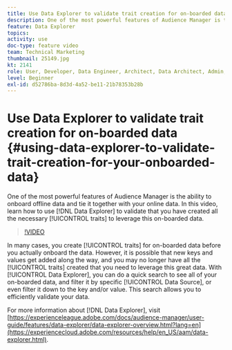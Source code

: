 ```yaml
---
title: Use Data Explorer to validate trait creation for on-boarded data 
description: One of the most powerful features of Audience Manager is the ability to onboard offline data and tie it together with your online data. In this video, learn how to use Data Explorer to validate that you have created all the necessary traits to leverage this on-boarded data.
feature: Data Explorer
topics: 
activity: use
doc-type: feature video
team: Technical Marketing
thumbnail: 25149.jpg
kt: 2141
role: User, Developer, Data Engineer, Architect, Data Architect, Admin, Leader
level: Beginner
exl-id: d52786ba-8d3d-4a52-be11-21b78353b28b
---
```

# Use Data Explorer to validate trait creation for on-boarded data {#using-data-explorer-to-validate-trait-creation-for-your-onboarded-data}

One of the most powerful features of Audience Manager is the ability to onboard offline data and tie it together with your online data. In this video, learn how to use [!DNL Data Explorer] to validate that you have created all the necessary [!UICONTROL traits] to leverage this on-boarded data.

>[!VIDEO](https://video.tv.adobe.com/v/25149/?quality=12)

In many cases, you create [!UICONTROL traits] for on-boarded data before you actually onboard the data. However, it is possible that new keys and values get added along the way, and you may no longer have all the [!UICONTROL traits] created that you need to leverage this great data. With [!UICONTROL Data Explorer], you can do a quick search to see all of your on-boarded data, and filter it by specific [!UICONTROL Data Source], or even filter it down to the key and/or value. This search allows you to efficiently validate your data.

For more information about [!DNL Data Explorer], visit [https://experienceleague.adobe.com/docs/audience-manager/user-guide/features/data-explorer/data-explorer-overview.html?lang=en](https://experiencecloud.adobe.com/resources/help/en_US/aam/data-explorer.html).
